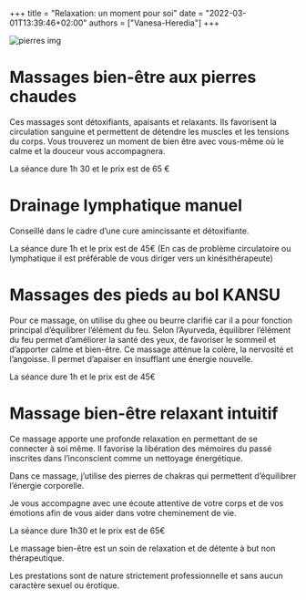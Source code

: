 +++
title = "Relaxation: un moment pour soi"
date = "2022-03-01T13:39:46+02:00"
authors = ["Vanesa-Heredia"]
+++


![pierres img](/img/pierres.png)

  

# Massages bien-être aux pierres chaudes
Ces massages sont détoxifiants, apaisants et relaxants. Ils favorisent la circulation sanguine et permettent de détendre les muscles et les tensions du corps. Vous trouverez un moment de bien être avec vous-même où le calme et la douceur vous accompagnera.

La séance dure 1h 30 et le prix est de 65 €

# Drainage lymphatique manuel
Conseillé dans le cadre d’une cure amincissante et détoxifiante.

La séance dure 1h et le prix est de 45€
(En cas de problème circulatoire ou lymphatique il est préférable de vous diriger vers un kinésithérapeute)


# Massages des pieds au bol KANSU
Pour ce massage, on utilise du ghee ou beurre clarifié car il a pour fonction principal d’équilibrer l’élément du feu. Selon l’Ayurveda, équilibrer l’élément du feu permet d’améliorer la santé des yeux, de favoriser le sommeil et d’apporter calme et bien-être. Ce massage atténue la colère, la nervosité et l’angoisse. Il permet d’apaiser en insufflant une énergie nouvelle. 

La séance dure 1h et le prix est de 45€


# Massage bien-être relaxant intuitif
Ce massage apporte une profonde relaxation en permettant de se connecter à soi même. 
Il favorise la libération des mémoires du passé inscrites dans l’inconscient comme  un nettoyage énergétique. 

Dans ce massage, j’utilise des pierres de chakras qui permettent d’équilibrer l’énergie corporelle. 

Je vous accompagne avec une écoute attentive de votre corps et de vos émotions afin de vous aider dans votre cheminement de vie. 


La séance dure 1h30 et le prix est de 65€

Le massage bien-être est un soin de relaxation et de détente à but non thérapeutique. 

Les prestations sont de nature strictement professionnelle et sans aucun caractère sexuel ou érotique.